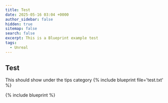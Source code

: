 ```yaml
---
title: Test
date: 2025-05-16 03:04 +0000
author_sidebar: false
hidden: true
sitemap: false
search: false
excerpt: This is a Blueprint example test
tags:
  - Unreal
---
```


## Test

This should show under the tips category
{% include blueprint file='test.txt' %}

{% include blueprint %}